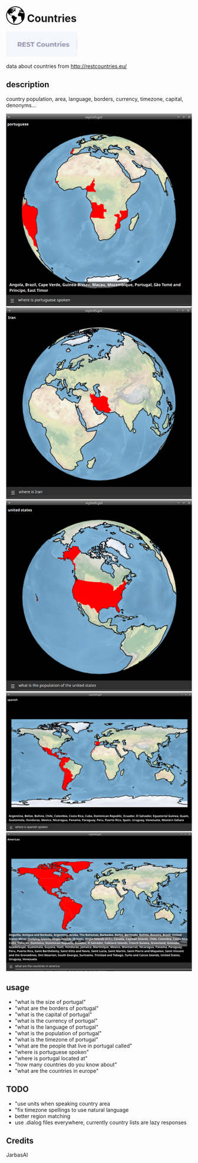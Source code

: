 # <img src='./icon.png' width='50' height='50' style='vertical-align:bottom'/> Countries

![](logo.png)

data about countries from http://restcountries.eu/

## description

country population, area, language, borders, currency, timezone, capital, denonyms...

![](gui.png)
![](gui2.png)
![](gui3.png)
![](gui4.png)
![](gui5.png)

## usage

* "what is the size of portugal"
* "what are the borders of portugal"
* "what is the capital of portugal"
* "what is the currency of portugal"
* "what is the language of portugal"
* "what is the population of portugal"
* "what is the timezone of portugal"
* "what are the people that live in portugal called"
* "where is portuguese spoken"
* "where is portugal located at"
* "how many countries do you know about"
* "what are the countries in europe"

## TODO

* "use units when speaking country area
* "fix timezone spellings to use natural language
* better region matching
* use .dialog files everywhere, currently country lists are lazy responses

## Credits

JarbasAI
